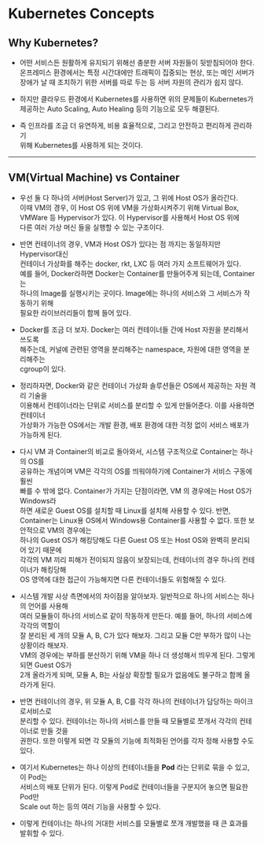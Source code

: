 # Kubernetes Concepts

## Why Kubernetes?

- 어떤 서비스든 원활하게 유지되기 위해선 충분한 서버 자원들이 뒷받침되어야 한다.  
  온프레미스 환경에서는 특정 시간대에만 트래픽이 집중되는 현상, 또는 메인 서버가  
  장애가 날 때 조치하기 위한 서버를 따로 두는 등 서버 자원의 관리가 쉽지 않다.

- 하지만 클라우드 환경에서 Kubernetes를 사용하면 위의 문제들이 Kubernetes가  
  제공하는 Auto Scaling, Auto Healing 등의 기능으로 모두 해결된다.

- 즉 인프라를 조금 더 유연하게, 비용 효율적으로, 그리고 안전하고 편리하게 관리하기  
  위해 Kubernetes를 사용하게 되는 것이다.

<hr/>

## VM(Virtual Machine) vs Container

- 우선 둘 다 하나의 서버(Host Server)가 있고, 그 위에 Host OS가 올라간다.  
  이때 VM의 경우, 이 Host OS 위에 VM을 가상화시켜주기 위해 Virtual Box,  
  VMWare 등 Hypervisor가 있다. 이 Hypervisor를 사용해서 Host OS 위에  
  다른 여러 가상 머신 들을 실행할 수 있는 구조이다.

- 반면 컨테이너의 경우, VM과 Host OS가 있다는 점 까지는 동일하지만 Hypervisor대신  
  컨테이너 가상화를 해주는 docker, rkt, LXC 등 여러 가지 소프트웨어가 있다.  
  예를 들어, Docker라하면 Docker는 Container를 만들어주게 되는데, Container는  
  하나의 Image를 실행시키는 곳이다. Image에는 하나의 서비스와 그 서비스가 작동하기 위해  
  필요한 라이브러리들이 함께 들어 있다.

- Docker를 조금 더 보자. Docker는 여러 컨테이너들 간에 Host 자원을 분리해서 쓰도록  
  해주는데, 커널에 관련된 영역을 분리해주는 namespace, 자원에 대한 영역을 분리해주는  
  cgroup이 있다.

- 정리하자면, Docker와 같은 컨테이너 가상화 솔루션들은 OS에서 제공하는 자원 격리 기술을  
  이용해서 컨테이너라는 단위로 서비스를 분리할 수 있게 만들어준다. 이를 사용하면 컨테이너  
  가상화가 가능한 OS에서는 개발 환경, 배포 환경에 대한 걱정 없이 서비스 배포가 가능하게 된다.

- 다시 VM 과 Container의 비교로 돌아와서, 시스템 구조적으로 Container는 하나의 OS를  
  공유하는 개념이며 VM은 각각의 OS를 띄워야하기에 Container가 서비스 구동에 훨씬  
  빠를 수 밖에 없다. Container가 가지는 단점이라면, VM 의 경우에는 Host OS가 Windows라  
  하면 새로운 Guest OS를 설치할 때 Linux를 설치해 사용할 수 있다. 반면, Container는
  Linux용 OS에서 Windows용 Container를 사용할 수 없다. 또한 보안적으로 VM의 경우에는  
  하나의 Guest OS가 해킹당해도 다른 Guest OS 또는 Host OS와 완벽히 분리되어 있기 때문에  
  각각의 VM 끼리 피해가 전이되지 않음이 보장되는데, 컨테이너의 경우 하나의 컨테이너가 해킹당해  
  OS 영역에 대한 접근이 가능해지면 다른 컨테이너들도 위험해질 수 있다.

- 시스템 개발 사상 측면에서의 차이점을 알아보자. 일반적으로 하나의 서비스는 하나의 언어를 사용해  
  여러 모듈들이 하나의 서비스로 같이 작동하게 만든다. 예를 들어, 하나의 서비스에 각각의 역할이  
  잘 분리된 세 개의 모듈 A, B, C가 있다 해보자. 그리고 모듈 C만 부하가 많이 나는 상황이라 해보자.  
  VM의 경우에는 부하를 분산하기 위해 VM을 하나 더 생성해서 띄우게 된다. 그렇게 되면 Guest OS가  
  2개 올라가게 되며, 모듈 A, B는 사실상 확장할 필요가 없음에도 불구하고 함께 올라가게 된다.

- 반면 컨테이너의 경우, 위 모듈 A, B, C를 각각 하나의 컨테이너가 담당하는 마이크로서비스로  
  분리할 수 있다. 컨테이너는 하나의 서비스를 만들 때 모듈별로 쪼개서 각각의 컨테이너로 만들 것을  
  권한다. 또한 이렇게 되면 각 모듈의 기능에 최적화된 언어를 각자 정해 사용할 수도 있다.

- 여기서 Kubernetes는 하나 이상의 컨테이너들을 **Pod** 라는 단위로 묶을 수 있고, 이 Pod는  
  서비스의 배포 단위가 된다. 이렇게 Pod로 컨테이너들을 구분지어 놓으면 필요한 Pod만  
  Scale out 하는 등의 여러 기능을 사용할 수 있다.

- 이렇게 컨테이너는 하나의 거대한 서비스를 모듈별로 쪼개 개발했을 때 큰 효과를 발휘할 수 있다.
